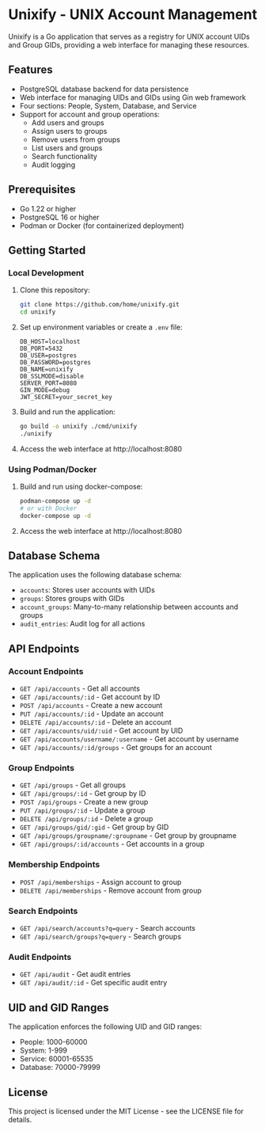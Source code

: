 # Unixify - UNIX Account Management

Unixify is a Go application that serves as a registry for UNIX account UIDs and Group GIDs, providing a web interface for managing these resources.

## Features

- PostgreSQL database backend for data persistence
- Web interface for managing UIDs and GIDs using Gin web framework
- Four sections: People, System, Database, and Service
- Support for account and group operations:
  - Add users and groups
  - Assign users to groups
  - Remove users from groups
  - List users and groups
  - Search functionality
  - Audit logging

## Prerequisites

- Go 1.22 or higher
- PostgreSQL 16 or higher
- Podman or Docker (for containerized deployment)

## Getting Started

### Local Development

1. Clone this repository:
   ```bash
   git clone https://github.com/home/unixify.git
   cd unixify
   ```

2. Set up environment variables or create a `.env` file:
   ```
   DB_HOST=localhost
   DB_PORT=5432
   DB_USER=postgres
   DB_PASSWORD=postgres
   DB_NAME=unixify
   DB_SSLMODE=disable
   SERVER_PORT=8080
   GIN_MODE=debug
   JWT_SECRET=your_secret_key
   ```

3. Build and run the application:
   ```bash
   go build -o unixify ./cmd/unixify
   ./unixify
   ```

4. Access the web interface at http://localhost:8080

### Using Podman/Docker

1. Build and run using docker-compose:
   ```bash
   podman-compose up -d
   # or with Docker
   docker-compose up -d
   ```

2. Access the web interface at http://localhost:8080

## Database Schema

The application uses the following database schema:

- `accounts`: Stores user accounts with UIDs
- `groups`: Stores groups with GIDs
- `account_groups`: Many-to-many relationship between accounts and groups
- `audit_entries`: Audit log for all actions

## API Endpoints

### Account Endpoints

- `GET /api/accounts` - Get all accounts
- `GET /api/accounts/:id` - Get account by ID
- `POST /api/accounts` - Create a new account
- `PUT /api/accounts/:id` - Update an account
- `DELETE /api/accounts/:id` - Delete an account
- `GET /api/accounts/uid/:uid` - Get account by UID
- `GET /api/accounts/username/:username` - Get account by username
- `GET /api/accounts/:id/groups` - Get groups for an account

### Group Endpoints

- `GET /api/groups` - Get all groups
- `GET /api/groups/:id` - Get group by ID
- `POST /api/groups` - Create a new group
- `PUT /api/groups/:id` - Update a group
- `DELETE /api/groups/:id` - Delete a group
- `GET /api/groups/gid/:gid` - Get group by GID
- `GET /api/groups/groupname/:groupname` - Get group by groupname
- `GET /api/groups/:id/accounts` - Get accounts in a group

### Membership Endpoints

- `POST /api/memberships` - Assign account to group
- `DELETE /api/memberships` - Remove account from group

### Search Endpoints

- `GET /api/search/accounts?q=query` - Search accounts
- `GET /api/search/groups?q=query` - Search groups

### Audit Endpoints

- `GET /api/audit` - Get audit entries
- `GET /api/audit/:id` - Get specific audit entry

## UID and GID Ranges

The application enforces the following UID and GID ranges:

- People: 1000-60000
- System: 1-999
- Service: 60001-65535
- Database: 70000-79999

## License

This project is licensed under the MIT License - see the LICENSE file for details.